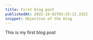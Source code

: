 ```yaml
---
title: First blog post
publishedAt: 2022-10-02T03:25:12.315Z
snippet: Objective of the blog
---
```


This is my first blog post
